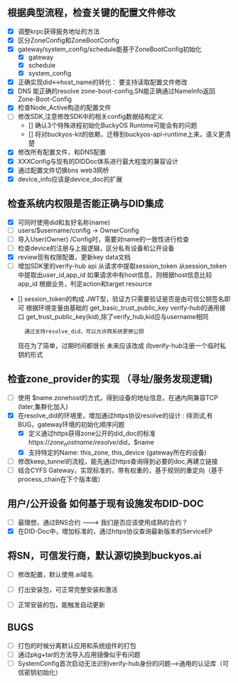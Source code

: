 
## 根据典型流程，检查关键的配置文件修改 

- [x] 调整krpc获得服务地址的方法
- [x] 区分ZoneConfig和ZoneBootConfig
- [x] gateway/system_config/schedule能基于ZoneBootConfig初始化
  - [x] gateway
  - [x] schedule
  - [x] system_config
- [x] 正确实现did<->host_name的转化： 要支持读取配置文件修改
- [x] DNS 能正确的resolve zone-boot-config,SN能正确通过NameInfo返回Zone-Boot-Config
- [x] 检查Node_Active构造的配置文件
- [ ] 修改SDK,注意修改SDK中的相关config数据结构定义
  - [] 确认3个特殊进程初始化BuckyOS Runtime可能会有的问题
  - [] 将对buckyos-kit的依赖，迁移到buckyos-api-runtime上来，语义更清楚
- [x] 修改所有配置文件，和DNS配置
- [x] XXXConfig与现有的DIDDoc体系进行最大程度的兼容设计
- [x] 通过配置文件切换bns web3网桥
- [x] device_info应该是device_doc的扩展

## 检查系统内权限是否能正确与DID集成
- [x] 可同时使用did和友好名称(name)
- [ ] users/$username/config -> OwnerConfig
- [ ] 导入User(Owner) /Config时，需要对name的一致性进行检查
- [ ] 检查device的注册与上报逻辑，区分私有设备和公开设备
- [x] review现有权限配置，更新key data文档
- [ ] 增加SDK里的verify-hub api
    从请求中提取session_token
    从session_token中提取出user_id,app_id
    如果请求中有host信息，则根据host信息比较app_id
    根据业务，判定action和target resource

- [] session_token的构成
    JWT型，验证方只需要验证是否是由可信公钥签名即可
        根据环境变量由基础的 get_basic_trust_public_key 
        verify-hub的通用接口 get_trust_public_key(kid),除了verify_hub,kid应与username相同
    
        通过支持resolve_did，可以允许跨系统更换公钥
    现在为了简单，过期时间都很长
    未来应该改成 向verify-hub注册一个临时私钥的形式


## 检查zone_provider的实现 （寻址/服务发现逻辑)
- [ ] 使用 $name.zonehost的方式，得到设备的地址信息，在通内网兼容TCP (later,集群化加入)
- [x] 在resolve_did的环境里，增加通过https协议resolve的设计  : 待测试,有BUG，gateway环境的初始化顺序问题
  - [x] 定义通过https获得zone公开的did_doc的标准 https://$zone_hostname/resolve/$did，$name
  - [x] 支持特定的Name: this_zone, this_device (gateway所在的设备)
- [ ] 修改keep_tunnel的流程，能先通过https查询得到必要的doc,再建立链接
- [ ] 结合CYFS Gateway，实现标准的，带有权重的，基于规则的重定向（基于process_chain在下个版本做）

## 用户/公开设备 如何基于现有设施发布DID-DOC

- [ ] 最理想，通过BNS合约 ---> 我们是否应该使用成熟的合约？
- [x] 在DID-Doc中，增加标准的，通过https协议查询最新版本的ServiceEP

## 将SN，可信发行商，默认源切换到buckyos.ai

- [ ] 修改配置，默认使用.ai域名
- [ ] 打出安装包，可正常完整安装和激活
- [ ] 正常安装的包，能触发自动更新


## BUGS

- [ ] 打包的时候分离默认应用和系统组件的打包
- [ ] 通过pkg+tar的方法导入应用镜像似乎有问题
- [ ] SystemConfig首次启动无法识别verify-hub身份的问题-->通用的认证库（可信密钥初始化）